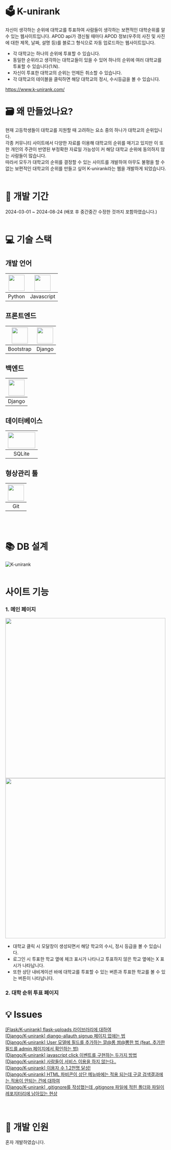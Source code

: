 # 🗳️ K-unirank
자신이 생각하는 순위에 대학교를 투표하여 사람들이 생각하는 보편적인 대학순위를 알 수 있는 웹사이트입니다.
APOD api가 갱신될 때마다 APOD 정보(우주의 사진 및 사진에 대한 제목, 날짜, 설명 등)를 블로그 형식으로 자동 업로드하는 웹사이트입니다.
* 각 대학교는 하나의 순위에 투표할 수 있습니다.
* 동일한 순위라고 생각하는 대학교들이 있을 수 있어 하나의 순위에 여러 대학교를 투표할 수 있습니다(1:N).
* 자신이 투표한 대학교의 순위는 언제든 취소할 수 있습니다.
* 각 대학교의 테이블을 클릭하면 해당 대학교의 정시, 수시등급을 볼 수 있습니다.

https://www.k-unirank.com/
<br />

# 🗃 왜 만들었나요?
현재 고등학생들이 대학교를 지원할 때 고려하는 요소 중의 하나가 대학교의 순위입니다. <br />
각종 커뮤니티 사이트에서 다양한 자료를 이용해 대학교의 순위를 매기고 있지만 이 또한 개인의 주관이 반영된 부정확한 자료일 가능성이 커 해당 대학교 순위에 동의하지 않는 사람들이 많습니다. <br />
따라서 모두가 대학교의 순위를 결정할 수 있는 사이트를 개발하여 아무도 불평을 할 수 없는 보편적인 대학교의 순위를 만들고 싶어 K-unirank라는 웹을 개발하게 되었습니다.
<br />
<br />

# 📅 개발 기간
2024-03-01 ~ 2024-08-24 (배포 후 중간중간 수정한 것까지 포함하였습니다.)
<br />
<br />

# 💻 기술 스택
## 개발 언어
|<img src="https://github.com/user-attachments/assets/8a24a293-a03b-43a7-9f48-61ec94a0b1f7" width="50" height="50" />|<img src="https://user-images.githubusercontent.com/53690235/233387978-f454625b-6b12-449d-9f78-2efdbf6cf762.png" width="50" height="50" />|
|:---:|:---:|
|Python|Javascript|
## 프론트엔드
|<img src="https://user-images.githubusercontent.com/53690235/233388491-f21ba331-5dd9-41b6-9cf9-1da81ccc0f63.png" width="50" height="50" />|<img src="https://github.com/user-attachments/assets/999df902-5abb-4eab-9cd5-f674afbb45fc" width="50" height="50" />|
|:---:|:---:|
|Bootstrap|Django|
## 백엔드
|<img src="https://github.com/user-attachments/assets/999df902-5abb-4eab-9cd5-f674afbb45fc" width="50" height="50" />|
|:---:|
|Django|
## 데이터베이스
|<img src="https://github.com/user-attachments/assets/514df0fa-12c3-4584-9daf-e120d5beb46e" width="85" height="50" />|
|:---:|
|SQLite|
## 형상관리 툴
|<img src="https://user-images.githubusercontent.com/53690235/233397733-4aebe3b5-2433-43ba-84a2-4aebb7bf0551.png" width="50" height="50" />|
|:---:|
|Git|
<br />
<br />

# 📚 DB 설계
![K-unirank](https://github.com/user-attachments/assets/6b5f1f26-f106-4159-b3c3-47df422e2210)
<br />
<br />

# 사이트 기능
### 1. 메인 페이지
<img src="https://github.com/user-attachments/assets/90d5d265-04df-49ce-9906-9a030e2f5565" width="500">
<img src="https://github.com/user-attachments/assets/222f123b-fd13-4ccd-91fa-44a905ffd8b5" width="500">

* 대학교 클릭 시 모달창이 생성되면서 해당 학교의 수시, 정시 등급을 볼 수 있습니다.
* 로그인 시 투표한 학교 옆에 체크 표시가 나타나고 투표하지 않은 학교 옆에는 X 표시가 나타납니다.
* 또한 상단 내비게이션 바에 대학교를 투표할 수 있는 버튼과 투표한 학교를 볼 수 있는 버튼이 나타납니다.

### 2. 대학 순위 투표 페이지

# 💡 Issues
[[Flask/K-unirank] flask-uploads 라이브러리에 대하여](https://dong1936.tistory.com/61) <br />
[[Django/K-unirank] django-allauth signup 페이지 없애는 법](https://dong1936.tistory.com/62) <br />
[[Django/K-unirank] User 모델에 필드를 추가하는 깔@롱 쌈@뽕한 법 (feat. 추가한 필드를 admin 페이지에서 확인하는 법)](https://dong1936.tistory.com/63) <br />
[[Django/K-unirank] javascript click 이벤트를 구현하는 두가지 방법](https://dong1936.tistory.com/64) <br />
[[Django/K-unirank] 사람들이 서비스 이용을 하지 않는다..](https://dong1936.tistory.com/65) <br />
[[Django/K-unirank] 이용자 수 1.2천명 달성!](https://dong1936.tistory.com/66) <br />
[[Django/K-unirank] HTML 파비콘이 상단 메뉴바에는 적용 되는데 구글 검색결과에는 적용이 안되는 건에 대하여](https://dong1936.tistory.com/67) <br />
[[Django/K-unirank] .gitignore를 작성했는데 .gitignore 파일에 적힌 폴더와 파일이 레포지터리에 남아있는 현상](https://dong1936.tistory.com/68) <br />
<br />
<br />

# 🧑 개발 인원
혼자 개발하였습니다.
